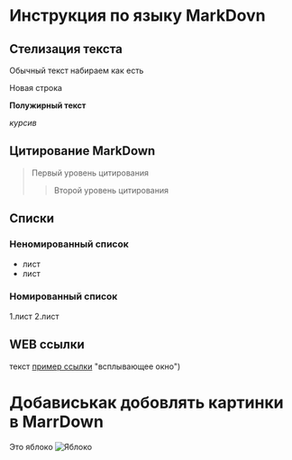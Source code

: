 # Инструкция по  языку MarkDovn

## Стелизация текста

Обычный текст набираем как есть

Новая строка

**Полужирный текст**

*курсив*

## Цитирование MarkDown

>Первый уровень цитирования
>>Второй уровень цитирования

## Списки
### Неномированный список
* лист
* лист
### Номированный список
1.лист
2.лист

## WEB ссылки
текст [пример ссылки](http.example.com) "всплывающее окно")

# Добависькак добовлять картинки в MarrDown
Это яблоко
![Яблоко](apple.jpg)



